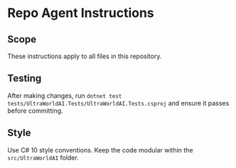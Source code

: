 # Repo Agent Instructions

## Scope
These instructions apply to all files in this repository.

## Testing
After making changes, run `dotnet test tests/UltraWorldAI.Tests/UltraWorldAI.Tests.csproj` and ensure it passes before committing.

## Style
Use C# 10 style conventions. Keep the code modular within the `src/UltraWorldAI` folder.

